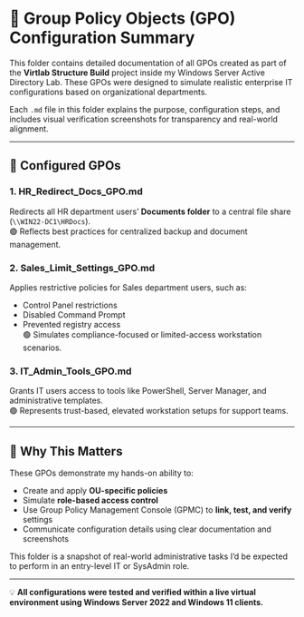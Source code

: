 # 📁 Group Policy Objects (GPO) Configuration Summary

This folder contains detailed documentation of all GPOs created as part of the **Virtlab Structure Build** project inside my Windows Server Active Directory Lab. These GPOs were designed to simulate realistic enterprise IT configurations based on organizational departments.

Each `.md` file in this folder explains the purpose, configuration steps, and includes visual verification screenshots for transparency and real-world alignment.

---

## 🔧 Configured GPOs

### 1. **HR_Redirect_Docs_GPO.md**
Redirects all HR department users’ **Documents folder** to a central file share (`\\WIN22-DC1\HRDocs`).  
🟢 Reflects best practices for centralized backup and document management.

### 2. **Sales_Limit_Settings_GPO.md**
Applies restrictive policies for Sales department users, such as:  
- Control Panel restrictions  
- Disabled Command Prompt  
- Prevented registry access  
🟢 Simulates compliance-focused or limited-access workstation scenarios.

### 3. **IT_Admin_Tools_GPO.md**
Grants IT users access to tools like PowerShell, Server Manager, and administrative templates.  
🟢 Represents trust-based, elevated workstation setups for support teams.

---

## 🎯 Why This Matters

These GPOs demonstrate my hands-on ability to:
- Create and apply **OU-specific policies**
- Simulate **role-based access control**
- Use Group Policy Management Console (GPMC) to **link, test, and verify** settings
- Communicate configuration details using clear documentation and screenshots

This folder is a snapshot of real-world administrative tasks I’d be expected to perform in an entry-level IT or SysAdmin role.

---

💡 **All configurations were tested and verified within a live virtual environment using Windows Server 2022 and Windows 11 clients.**

